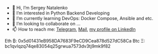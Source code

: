 - 👋 Hi, I’m Sergey Natalenko
- 👀 I’m interested in Python Backend Developing
- 🌱 I’m currently learning DevOps: Docker Compose, Ansible and etc.
- 💞️ I’m looking to collaborate on ...
- 📫 How to reach me: [Telegram](https://t.me/natalenko_sergey), [Mail](mailto:sergey.natalenko@mail.ru), [my profile on LinkedIn](https://www.linkedin.com/in/sergey-natalenko-099298203/)

Eth ₿: 0x5d01431eB958DA7683F9eCD9Cea878d527dC58Ca
Btc Ξ: bc1qvlqzq74qe83054q25grwua7573dv3tj9mk9f82

<!---
andy-takker/andy-takker is a ✨ special ✨ repository because its `README.md` (this file) appears on your GitHub profile.
You can click the Preview link to take a look at your changes.
--->
